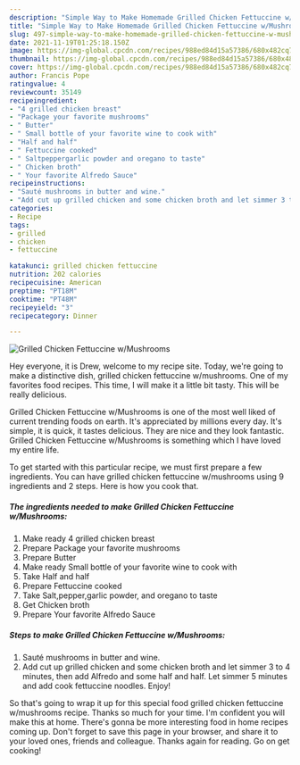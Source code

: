 ```yaml
---
description: "Simple Way to Make Homemade Grilled Chicken Fettuccine w/Mushrooms"
title: "Simple Way to Make Homemade Grilled Chicken Fettuccine w/Mushrooms"
slug: 497-simple-way-to-make-homemade-grilled-chicken-fettuccine-w-mushrooms
date: 2021-11-19T01:25:18.150Z
image: https://img-global.cpcdn.com/recipes/988ed84d15a57386/680x482cq70/grilled-chicken-fettuccine-wmushrooms-recipe-main-photo.jpg
thumbnail: https://img-global.cpcdn.com/recipes/988ed84d15a57386/680x482cq70/grilled-chicken-fettuccine-wmushrooms-recipe-main-photo.jpg
cover: https://img-global.cpcdn.com/recipes/988ed84d15a57386/680x482cq70/grilled-chicken-fettuccine-wmushrooms-recipe-main-photo.jpg
author: Francis Pope
ratingvalue: 4
reviewcount: 35149
recipeingredient:
- "4 grilled chicken breast"
- "Package your favorite mushrooms"
- " Butter"
- " Small bottle of your favorite wine to cook with"
- "Half and half"
- " Fettuccine cooked"
- " Saltpeppergarlic powder and oregano to taste"
- " Chicken broth"
- " Your favorite Alfredo Sauce"
recipeinstructions:
- "Sauté mushrooms in butter and wine."
- "Add cut up grilled chicken and some chicken broth and let simmer 3 to 4 minutes, then add Alfredo and some half and half. Let simmer 5 minutes and add cook fettuccine noodles. Enjoy!"
categories:
- Recipe
tags:
- grilled
- chicken
- fettuccine

katakunci: grilled chicken fettuccine 
nutrition: 202 calories
recipecuisine: American
preptime: "PT18M"
cooktime: "PT48M"
recipeyield: "3"
recipecategory: Dinner

---
```



![Grilled Chicken Fettuccine w/Mushrooms](https://img-global.cpcdn.com/recipes/988ed84d15a57386/680x482cq70/grilled-chicken-fettuccine-wmushrooms-recipe-main-photo.jpg)

Hey everyone, it is Drew, welcome to my recipe site. Today, we're going to make a distinctive dish, grilled chicken fettuccine w/mushrooms. One of my favorites food recipes. This time, I will make it a little bit tasty. This will be really delicious.

Grilled Chicken Fettuccine w/Mushrooms is one of the most well liked of current trending foods on earth. It's appreciated by millions every day. It's simple, it is quick, it tastes delicious. They are nice and they look fantastic. Grilled Chicken Fettuccine w/Mushrooms is something which I have loved my entire life.




To get started with this particular recipe, we must first prepare a few ingredients. You can have grilled chicken fettuccine w/mushrooms using 9 ingredients and 2 steps. Here is how you cook that.

<!--inarticleads1-->

##### The ingredients needed to make Grilled Chicken Fettuccine w/Mushrooms:

1. Make ready 4 grilled chicken breast
1. Prepare Package your favorite mushrooms
1. Prepare  Butter
1. Make ready  Small bottle of your favorite wine to cook with
1. Take Half and half
1. Prepare  Fettuccine cooked
1. Take  Salt,pepper,garlic powder, and oregano to taste
1. Get  Chicken broth
1. Prepare  Your favorite Alfredo Sauce




<!--inarticleads2-->

##### Steps to make Grilled Chicken Fettuccine w/Mushrooms:

1. Sauté mushrooms in butter and wine.
1. Add cut up grilled chicken and some chicken broth and let simmer 3 to 4 minutes, then add Alfredo and some half and half. Let simmer 5 minutes and add cook fettuccine noodles. Enjoy!




So that's going to wrap it up for this special food grilled chicken fettuccine w/mushrooms recipe. Thanks so much for your time. I'm confident you will make this at home. There's gonna be more interesting food in home recipes coming up. Don't forget to save this page in your browser, and share it to your loved ones, friends and colleague. Thanks again for reading. Go on get cooking!
